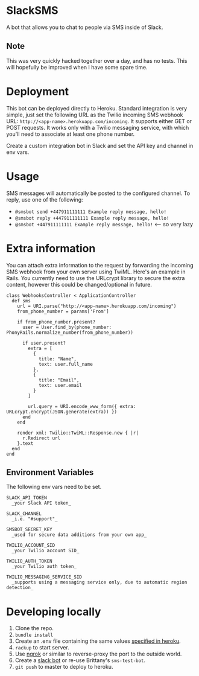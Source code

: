# SlackSMS

A bot that allows you to chat to people via SMS inside of Slack.

## Note

This was very quickly hacked together over a day, and has no tests. This will hopefully be improved when I have some spare time.

# Deployment

This bot can be deployed directly to Heroku. Standard integration is very simple, just set the following URL as
the Twilio incoming SMS webhook URL: `http://<app-name>.herokuapp.com/incoming`. It supports either GET or POST requests. It works only with a Twilio messaging service, with which you'll need to associate at least one phone number.

Create a custom integration bot in Slack and set the API key and channel in env vars.

# Usage

SMS messages will automatically be posted to the configured channel. To reply, use one of the following:

* `@smsbot send +447911111111 Example reply message, hello!`
* `@smsbot reply +447911111111 Example reply message, hello!`
* `@smsbot +447911111111 Example reply message, hello!` <-- so very lazy

# Extra information

You can attach extra information to the request by forwarding the incoming SMS webhook from your own server using TwiML.
Here's an example in Rails. You currently need to use the URLcrypt library to secure the extra content, however this could
be changed/optional in future.

```
class WebhooksController < ApplicationController
  def sms
    url = URI.parse("http://<app-name>.herokuapp.com/incoming")
    from_phone_number = params['From']

    if from_phone_number.present?
      user = User.find_by(phone_number: PhonyRails.normalize_number(from_phone_number))

      if user.present?
        extra = [
          {
            title: "Name",
            text: user.full_name
          },
          {
            title: "Email",
            text: user.email
          }
        ]

        url.query = URI.encode_www_form({ extra: URLcrypt.encrypt(JSON.generate(extra)) })
      end
    end

    render xml: Twilio::TwiML::Response.new { |r|
      r.Redirect url
    }.text
  end
end
```

## Environment Variables

The following env vars need to be set.
```
SLACK_API_TOKEN
  _your Slack API token_
  
SLACK_CHANNEL
  _i.e. "#support"_
  
SMSBOT_SECRET_KEY
  _used for secure data additions from your own app_
  
TWILIO_ACCOUNT_SID
  _your Twilio account SID_
  
TWILIO_AUTH_TOKEN
  _your Twilio auth token_
  
TWILIO_MESSAGING_SERVICE_SID
  _supports using a messaging service only, due to automatic region detection_
```

# Developing locally

1. Clone the repo.
2. `bundle install`
3. Create an .env file containing the same values [specified in heroku](https://dashboard.heroku.com/apps/pirate-studios-smsbot/settings).
4. `rackup` to start server.
5. Use [ngrok](https://ngrok.com/) or similar to reverse-proxy the port to the outside world.
6. Create a [slack bot](https://pirate-studios.slack.com/apps/A0F7YS25R-bots) or re-use Brittany's `sms-test-bot`.
7. `git push` to master to deploy to heroku.
